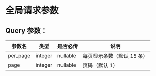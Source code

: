 # 全局请求参数

## Query 参数：

| 参数名   | 类型    | 是否必传 | 说明                       |
| -------- | ------- | -------- | -------------------------- |
| per_page | integer | nullable | 每页显示条数（默认 15 条） |
| page     | integer | nullable | 页码（默认 1）             |
